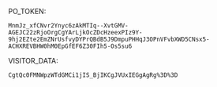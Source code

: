PO_TOKEN:
```
MnmJz_xfCNvr2Ynyc6zAkMTIq--XvtGMV-AGEJC22zRjoOrgCgYArLjkOcZDcHzeexPIz9Y-9hj2EZte2EmZNrUsfvyDYPrQBdB5J9DmpuPHHqJ3OPnVFvbXWD5CNsx5-ACHXREVBHW0hM0EpGfEF6Z30FIh5-Os5su6
```
VISITOR_DATA:
```
CgtQc0FMNWpzWTdGMCi1jIS_BjIKCgJVUxIEGgAgRg%3D%3D
```
